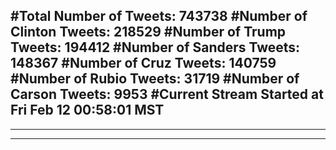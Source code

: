 #Total Number of Tweets: 743738 
#Number of Clinton Tweets: 218529
#Number of Trump Tweets: 194412
#Number of Sanders Tweets: 148367
#Number of Cruz Tweets: 140759
#Number of Rubio Tweets: 31719
#Number of Carson Tweets: 9953
#Current Stream Started at Fri Feb 12 00:58:01 MST
---
---
---
